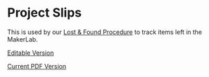 # Project Slips
This is used by our [Lost & Found Procedure](../Policies/lost_and_found.md) to track items left in the MakerLab.

[Editable Version](https://docs.google.com/presentation/d/1WZ5tWhtXdnrRMhkem4IDZ84conoLo_R3Cb5LWK3OWIk/edit?usp=sharing)

[Current PDF Version](https://drive.google.com/file/d/124Elpx_DSHGOhH_B8TZTKa2kfA23h85o/view?usp=sharing)
